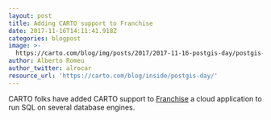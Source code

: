```yaml
---
layout: post
title: Adding CARTO support to Franchise
date: 2017-11-16T14:11:41.918Z
categories: blogpost
image: >-
  https://carto.com/blog/img/posts/2017/2017-11-16-postgis-day/postgis-day-carto-franchise.23fce815.png
author: Alberto Romeu
author_twitter: alrocar
resource_url: 'https://carto.com/blog/inside/postgis-day/'
---
```

CARTO folks have added CARTO support to [Franchise](https://franchise.cloud/) a cloud application to run SQL on several database engines.
